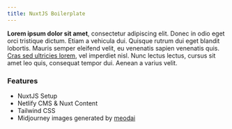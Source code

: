 ```yaml
---
title: NuxtJS Boilerplate
---
```

**Lorem ipsum dolor sit amet**, consectetur adipiscing elit. Donec in odio eget orci tristique dictum. Etiam a vehicula dui. Quisque rutrum dui eget blandit lobortis. Mauris semper eleifend velit, eu venenatis sapien venenatis quis. [Cras sed ultricies lorem](https://www.google.com), vel imperdiet nisl. Nunc lectus lectus, cursus sit amet leo quis, consequat tempor dui. Aenean a varius velit.

### Features

* NuxtJS Setup
* Netlify CMS & Nuxt Content
* Tailwind CSS
* Midjourney images generated by [meodai ](https://twitter.com/meodai)